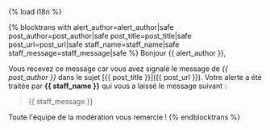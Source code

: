{% load i18n %}

{% blocktrans with alert_author=alert_author|safe post_author=post_author|safe post_title=post_title|safe post_url=post_url|safe staff_name=staff_name|safe staff_message=staff_message|safe %}
Bonjour {{ alert_author }},

Vous recevez ce message car vous avez signalé le message de *{{ post_author }}* dans le sujet [{{ post_title }}]({{ post_url }}).
Votre alerte a été traitée par **{{ staff_name }}** qui vous a laissé le message suivant :

> {{ staff_message }}

Toute l'équipe de la modération vous remercie !
{% endblocktrans %}
